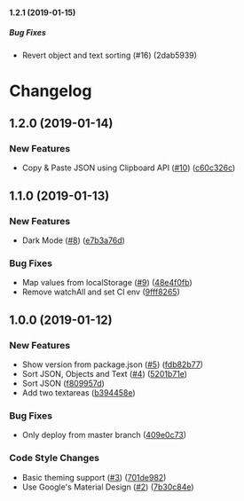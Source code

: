 #### 1.2.1 (2019-01-15)

##### Bug Fixes

- Revert object and text sorting (#16) (2dab5939)

# Changelog

## 1.2.0 (2019-01-14)

### New Features

- Copy & Paste JSON using Clipboard API ([#10](https://github.com/ffflorian/sortjson.com/pull/10)) ([c60c326c](https://github.com/ffflorian/sortjson.com/commit/c60c326c)\)

## 1.1.0 (2019-01-13)

### New Features

- Dark Mode ([#8](https://github.com/ffflorian/sortjson.com/pull/8)) ([e7b3a76d](https://github.com/ffflorian/sortjson.com/commit/e7b3a76d)\)

### Bug Fixes

- Map values from localStorage ([#9](https://github.com/ffflorian/sortjson.com/pull/9)) ([48e4f0fb](https://github.com/ffflorian/sortjson.com/commit/48e4f0fb)\)
- Remove watchAll and set CI env ([9fff8265](https://github.com/ffflorian/sortjson.com/commit/9fff8265)\)

## 1.0.0 (2019-01-12)

### New Features

- Show version from package.json ([#5](https://github.com/ffflorian/sortjson.com/pull/5)) ([fdb82b77](https://github.com/ffflorian/sortjson.com/commit/fdb82b77)\)
- Sort JSON, Objects and Text ([#4](https://github.com/ffflorian/sortjson.com/pull/4)) ([5201b71e](https://github.com/ffflorian/sortjson.com/commit/5201b71e)\)
- Sort JSON ([f809957d](https://github.com/ffflorian/sortjson.com/commit/f809957d)\)
- Add two textareas ([b394458e](https://github.com/ffflorian/sortjson.com/commit/b394458e)\)

### Bug Fixes

- Only deploy from master branch ([409e0c73](https://github.com/ffflorian/sortjson.com/commit/409e0c73)\)

### Code Style Changes

- Basic theming support ([#3](https://github.com/ffflorian/sortjson.com/pull/3)) ([701de982](https://github.com/ffflorian/sortjson.com/commit/701de982)\)
- Use Google's Material Design ([#2](https://github.com/ffflorian/sortjson.com/pull/2)) ([7b30c84e](https://github.com/ffflorian/sortjson.com/commit/7b30c84e)\)
